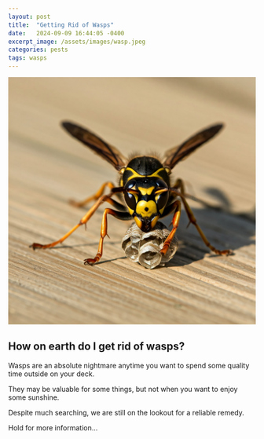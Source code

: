 ```yaml
---
layout: post
title:  "Getting Rid of Wasps"
date:   2024-09-09 16:44:05 -0400
excerpt_image: /assets/images/wasp.jpeg
categories: pests
tags: wasps
---
```


<img src="/assets/images/wasp.jpeg">

## How on earth do I get rid of wasps?

Wasps are an absolute nightmare anytime you want to spend some quality time outside on your deck.

They may be valuable for some things, but not when you want to enjoy some sunshine.

Despite much searching, we are still on the lookout for a reliable remedy.

Hold for more information...
